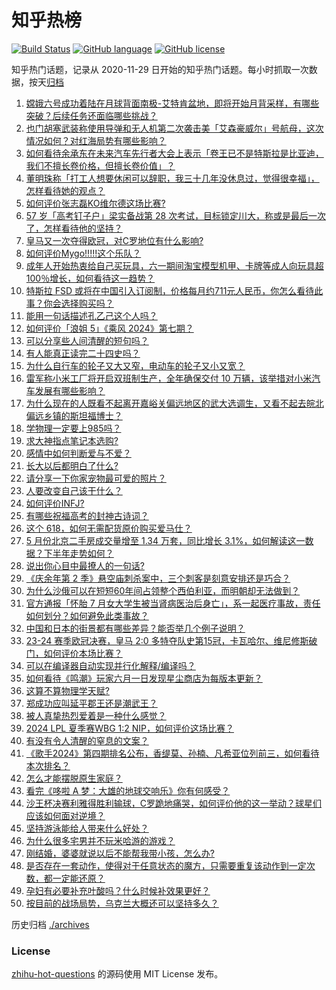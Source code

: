 # 知乎热榜
[![Build Status](https://github.com/ToWeLong/zhihu-hot-questions/workflows/CI/badge.svg)](https://github.com/ToWeLong/zhihu-hot-questions/actions)
[![GitHub language](https://img.shields.io/badge/language-golang-orange.svg)](https://golang.org/)
[![GitHub license](https://img.shields.io/github/license/ToWeLong/zhihu-hot-questions)](https://github.com/ToWeLong/zhihu-hot-questions/blob/main/LICENSE)

知乎热门话题，记录从 2020-11-29 日开始的知乎热门话题。每小时抓取一次数据，按天[归档](./archives)

<!-- BEGIN -->

1. [嫦娥六号成功着陆在月球背面南极-艾特肯盆地，即将开始月背采样，有哪些突破？后续任务还面临哪些挑战？](https://www.zhihu.com/question/657884799)
1. [也门胡塞武装称使用导弹和无人机第二次袭击美「艾森豪威尔」号航母，这次情况如何？对红海局势有哪些影响？](https://www.zhihu.com/question/657888938)
1. [如何看待余承东在未来汽车先行者大会上表示「卷王已不是特斯拉是比亚迪，我们不擅长卷价格，但擅长卷价值」？](https://www.zhihu.com/question/657852097)
1. [董明珠称「打工人想要休闲可以辞职，我三十几年没休息过，觉得很幸福」，怎样看待她的观点？](https://www.zhihu.com/question/657858559)
1. [如何评价张志磊KO维尔德这场比赛?](https://www.zhihu.com/question/657889824)
1. [57 岁「高考钉子户」梁实备战第 28 次考试，目标锁定川大，称或是最后一次了，怎样看待他的坚持？](https://www.zhihu.com/question/657810499)
1. [皇马又一次夺得欧冠，对C罗地位有什么影响?](https://www.zhihu.com/question/657867554)
1. [如何评价Mygo!!!!!这个乐队？](https://www.zhihu.com/question/636442892)
1. [成年人开始热衷给自己买玩具，六一期间淘宝模型机甲、卡牌等成人向玩具超100％增长，如何看待这一趋势？](https://www.zhihu.com/question/657858568)
1. [特斯拉 FSD 或将在中国引入订阅制，价格每月约711元人民币，你怎么看待此事？你会选择购买吗？](https://www.zhihu.com/question/657755355)
1. [能用一句话描述孔乙己这个人吗？](https://www.zhihu.com/question/655556857)
1. [如何评价「浪姐 5」《乘风 2024》第七期？](https://www.zhihu.com/question/657752966)
1. [可以分享些人间清醒的短句吗？](https://www.zhihu.com/question/654484680)
1. [有人能真正读完二十四史吗？](https://www.zhihu.com/question/655502786)
1. [为什么自行车的轮子又大又窄，电动车的轮子又小又宽？](https://www.zhihu.com/question/657427157)
1. [雷军称小米工厂将开启双班制生产，全年确保交付 10 万辆，该举措对小米汽车发展有哪些影响？](https://www.zhihu.com/question/657831056)
1. [为什么现在的人既看不起离开嘉峪关偏远地区的武大选调生，又看不起去皖北偏远乡镇的斯坦福博士？](https://www.zhihu.com/question/657740672)
1. [学物理一定要上985吗？](https://www.zhihu.com/question/657778142)
1. [求大神指点笔记本选购?](https://www.zhihu.com/question/654933926)
1. [感情中如何判断爱与不爱？](https://www.zhihu.com/question/651636016)
1. [长大以后都明白了什么?](https://www.zhihu.com/question/654624988)
1. [请分享一下你家宠物最可爱的照片？](https://www.zhihu.com/question/653438997)
1. [人要改变自己该干什么？](https://www.zhihu.com/question/648649223)
1. [如何评价INFJ?](https://www.zhihu.com/question/426053648)
1. [有哪些祝福高考的封神古诗词？](https://www.zhihu.com/question/657221633)
1. [这个 618，如何无需配货原价购买爱马仕？](https://www.zhihu.com/question/657553643)
1. [5 月份北京二手房成交量增至 1.34 万套，同比增长 3.1%，如何解读这一数据？下半年走势如何？](https://www.zhihu.com/question/657835671)
1. [说出你心目中最撩人的一句话?](https://www.zhihu.com/question/657566876)
1. [《庆余年第 2 季》悬空庙刺杀案中，三个刺客是刻意安排还是巧合？](https://www.zhihu.com/question/657694910)
1. [为什么沙俄可以在短短60年间占领整个西伯利亚，而明朝却无法做到？](https://www.zhihu.com/question/653640316)
1. [官方通报「怀胎 7 月女大学生被当肾病医治后身亡」，系一起医疗事故，责任如何划分？如何避免此类事故？](https://www.zhihu.com/question/657828536)
1. [中国和日本的街景都有哪些差异？能否举几个例子说明？](https://www.zhihu.com/question/473244368)
1. [23-24 赛季欧冠决赛，皇马 2:0 多特夺队史第15冠，卡瓦哈尔、维尼修斯破门，如何评价本场比赛？](https://www.zhihu.com/question/657867156)
1. [可以在编译器自动实现并行化解释/编译吗？](https://www.zhihu.com/question/646234682)
1. [如何看待《鸣潮》玩家六月一日发现星尘商店为每版本更新？](https://www.zhihu.com/question/657811294)
1. [这算不算物理学天赋?](https://www.zhihu.com/question/653835488)
1. [郑成功应叫延平郡王还是潮武王？](https://www.zhihu.com/question/655399254)
1. [被人真挚热烈爱着是一种什么感觉？](https://www.zhihu.com/question/653368986)
1. [2024 LPL 夏季赛WBG 1:2 NIP，如何评价这场比赛？](https://www.zhihu.com/question/657859600)
1. [有没有令人清醒的窒息的文案？](https://www.zhihu.com/question/587580714)
1. [《歌手2024》第四期排名公布，香缇莫、孙楠、凡希亚位列前三，如何看待本次排名？](https://www.zhihu.com/question/657785721)
1. [怎么才能摆脱原生家庭？](https://www.zhihu.com/question/279823575)
1. [看完《哆啦 A 梦：大雄的地球交响乐》你有何感受？](https://www.zhihu.com/question/618977835)
1. [沙王杯决赛利雅得胜利输球，C罗跪地痛哭，如何评价他的这一举动？球星们应该如何面对逆境？](https://www.zhihu.com/question/657830613)
1. [坚持游泳能给人带来什么好处？](https://www.zhihu.com/question/655588114)
1. [为什么很多宅男并不玩米哈游的游戏？](https://www.zhihu.com/question/657642856)
1. [刚结婚，婆婆就说以后不能帮我带小孩，怎么办?](https://www.zhihu.com/question/657630029)
1. [是否存在一套动作，使得对于任意状态的魔方，只需要重复该动作到一定次数，都一定能还原？](https://www.zhihu.com/question/637603887)
1. [孕妇有必要补充叶酸吗？什么时候补效果更好？](https://www.zhihu.com/question/657752155)
1. [按目前的战场局势，乌克兰大概还可以坚持多久？](https://www.zhihu.com/question/657537845)

<!-- END -->

历史归档 [./archives](./archives)


### License
[zhihu-hot-questions](https://github.com/towelong/zhihu-hot-questions) 的源码使用 MIT License 发布。